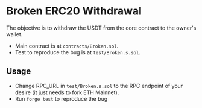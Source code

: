 # Broken ERC20 Withdrawal

The objective is to withdraw the USDT from the core contract to the owner's wallet.
- Main contract is at `contracts/Broken.sol`.
- Test to reproduce the bug is at `test/Broken.s.sol`.

## Usage
- Change RPC_URL in `test/Broken.s.sol` to the RPC endpoint of your desire (it just needs to fork ETH Mainnet).
- Run `forge test` to reproduce the bug